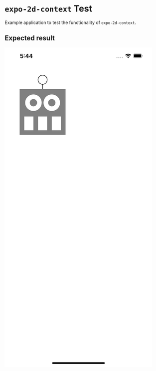 # `expo-2d-context` Test

Example application to test the functionality of `expo-2d-context`.

## Expected result

![Screenshot](./screenshot.png)
